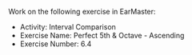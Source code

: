 Work on the following exercise in EarMaster:
- Activity: Interval Comparison
- Exercise Name: Perfect 5th & Octave  - Ascending
- Exercise Number: 6.4
